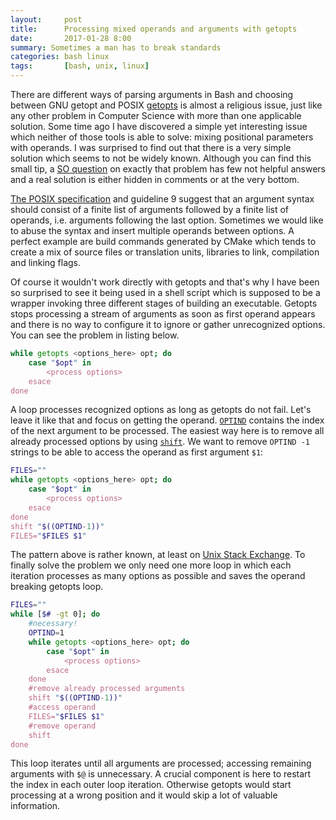 ```yaml
---
layout:     post
title:      Processing mixed operands and arguments with getopts
date:       2017-01-28 8:00
summary: Sometimes a man has to break standards
categories: bash linux
tags:       [bash, unix, linux]
---
```


There are different ways of parsing arguments in Bash and choosing between GNU getopt and POSIX [getopts](http://pubs.opengroup.org/onlinepubs/9699919799/utilities/getopts.html) is almost a religious issue, just like any other problem in Computer Science with more than one applicable solution. Some time ago I have discovered a simple yet interesting issue which neither of those tools is able to solve: mixing positional parameters with operands. I was surprised to find out that there is a very simple solution which seems to not be widely known. Although you can find this small tip, a [SO question](http://stackoverflow.com/questions/11742996/shell-script-is-mixing-getopts-with-positional-parameters-possible) on exactly that problem has few not helpful answers and a real solution is either hidden in comments or at the very bottom.

[The POSIX specification](http://pubs.opengroup.org/onlinepubs/9699919799/basedefs/V1_chap12.html) and guideline 9 suggest that an argument syntax should consist of a finite list of arguments followed by a finite list of operands, i.e. arguments following the last option. Sometimes we would like to abuse the syntax and insert multiple operands between options. A perfect example are build commands generated by CMake which tends to create a mix of source files or translation units, libraries to link, compilation and linking flags. 

Of course it wouldn't work directly with getopts and that's why I have been so surprised to see it being used in a shell script which is supposed to be a wrapper invoking three different stages of building an executable. Getopts stops processing a stream of arguments as soon as first operand appears and there is no way to configure it to ignore or gather unrecognized options. You can see the problem in listing below.

```bash
while getopts <options_here> opt; do
	case "$opt" in
		<process options>
	esace
done
```

A loop processes recognized options as long as getopts do not fail. Let's leave it like that and focus on getting the operand. [`OPTIND`](http://pubs.opengroup.org/onlinepubs/7908799/xcu/getopts.html) contains the index of the next argument to be processed. The easiest way here is to remove all already processed options by using [`shift`](http://www.tldp.org/LDP/Bash-Beginners-Guide/html/sect_09_07.html). We want to remove `OPTIND -1` strings to be able to access the operand as first argument `$1`:

```bash
FILES=""
while getopts <options_here> opt; do
	case "$opt" in
		<process options>
	esace
done
shift "$((OPTIND-1))"
FILES="$FILES $1"
```
The pattern above is rather known, at least on [Unix Stack Exchange](http://unix.stackexchange.com/questions/214141/explain-the-shell-command-shift-optind-1/214151). To finally solve the problem we only need one more loop in which each iteration processes as many options as possible and saves the operand breaking getopts loop.

```bash
FILES=""
while [$# -gt 0]; do
	#necessary!
	OPTIND=1
	while getopts <options_here> opt; do
		case "$opt" in
			<process options>
		esace
	done
	#remove already processed arguments
	shift "$((OPTIND-1))"
	#access operand
	FILES="$FILES $1"
	#remove operand
	shift
done
```

This loop iterates until all arguments are processed; accessing remaining arguments with `$@` is unnecessary. A crucial component is here to restart the index in each outer loop iteration. Otherwise getopts would start processing at a wrong position and it would skip a lot of valuable information.
